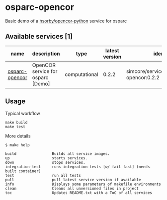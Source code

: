 # osparc-opencor

Basic demo of a [hsorby/opencor-python] service for osparc 


<!-- TOC_BEGIN -->
<!-- Automaticaly produced by scripts/auto-doc/create-toc.py on 20190706 -->
## Available services [1]
|           name            |             description             |      type       |  latest version  |                  identifier                  |
|---------------------------|-------------------------------------|-----------------|------------------|----------------------------------------------|
|  [osparc-opencor](./src)  |  OpenCOR service for osparc [Demo]  |  computational  |  0.2.2           |  simcore/services/comp/osparc-opencor:0.2.2  |
<!-- TOC_END -->



## Usage

Typical workflow

```console
make build
make test
```

More details
```console
$ make help

build                Builds all service images.
up                   starts services.
down                 stops services.
integration-test     runs integration tests [w/ fail fast] (needs built container)
test                 run all tests
pull                 pull latest service version if available
info                 Displays some parameters of makefile environments
clean                Cleans all unversioned files in project
toc                  Updates README.txt with a ToC of all services
```

[hsorby/opencor-python]:https://hub.docker.com/r/hsorby/opencor-python/tags